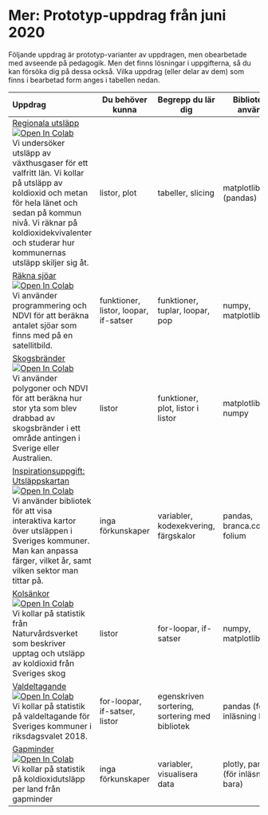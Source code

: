 # Mer: Prototyp-uppdrag från juni 2020

Följande uppdrag är prototyp-varianter av uppdragen, men obearbetade med avseende på pedagogik. Men det finns lösningar i uppgifterna, så du kan försöka dig på dessa också. Vilka uppdrag (eller delar av dem) som finns i bearbetad form anges i tabellen nedan.

|Uppdrag|Du behöver kunna|Begrepp du lär dig|Bibliotek du använder|Bearbetning finns|
|:-------|----------------|-------------|---------------|---|
|[Regionala utsläpp](regional_emissions/README.md)  [![Open In Colab](https://colab.research.google.com/assets/colab-badge.svg)](https://colab.research.google.com/github/lunduniversity/schoolprog-satellite/blob/master/exercises/regional_emissions/regionala_utslapp.ipynb)<br>Vi undersöker utsläpp av växthusgaser för ett valfritt län. Vi kollar på utsläpp av koldioxid och metan för hela länet och sedan på kommun nivå. Vi räknar på koldioxidekvivalenter och studerar hur kommunernas utsläpp skiljer sig åt. |listor, plot|tabeller, slicing|matplotlib, (pandas)|
|[Räkna sjöar](lakes/README.md) [![Open In Colab](https://colab.research.google.com/assets/colab-badge.svg)](https://colab.research.google.com/github/lunduniversity/schoolprog-satellite/blob/master/exercises/lakes/rakna_sjoar.ipynb)<br>Vi använder programmering och NDVI för att beräkna antalet sjöar som finns med på en satellitbild. |funktioner, listor, loopar, if-satser |funktioner, tuplar, loopar, pop| numpy, matplotlib |
|[Skogsbränder](forest_fires/README.md) [![Open In Colab](https://colab.research.google.com/assets/colab-badge.svg)](https://colab.research.google.com/github/lunduniversity/schoolprog-satellite/blob/master/exercises/forest_fires/skogsbrander.ipynb)<br>Vi använder polygoner och NDVI för att beräkna hur stor yta som blev drabbad av skogsbränder i ett område antingen i Sverige eller Australien. | listor | funktioner, plot, listor i listor | matplotlib, numpy | Hela |
|[Inspirationsuppgift: Utsläppskartan](emission_map/README.md) [![Open In Colab](https://colab.research.google.com/assets/colab-badge.svg)](https://colab.research.google.com/github/lunduniversity/schoolprog-satellite/blob/master/exercises/emission_map/utslappskartan.ipynb)<br>Vi använder bibliotek för att visa interaktiva kartor över utsläppen i Sveriges kommuner. Man kan anpassa färger, vilket år, samt vilken sektor man tittar på. |inga förkunskaper |variabler, kodexekvering, färgskalor |pandas, branca.colormap, folium | Hela |
|[Kolsänkor](carbon_sinks/README.md) [![Open In Colab](https://colab.research.google.com/assets/colab-badge.svg)](https://colab.research.google.com/github/lunduniversity/schoolprog-satellite/blob/master/exercises/carbon_sinks/kolsankor.ipynb)<br>Vi kollar på statistik från Naturvårdsverket som beskriver upptag och utsläpp av koldioxid från Sveriges skog|listor |for-loopar, if-satser |numpy, matplotlib|
|[Valdeltagande](voter_turnout/README.md) [![Open In Colab](https://colab.research.google.com/assets/colab-badge.svg)](https://colab.research.google.com/github/lunduniversity/schoolprog-satellite/blob/master/exercises/voter_turnout/valdeltagande.ipynb)<br>Vi kollar på statistik på valdeltagande för Sveriges kommuner i riksdagsvalet 2018.|for-loopar, if-satser, listor |egenskriven sortering, sortering med bibliotek |pandas (för inläsning bara)|
|[Gapminder](gapminder/README.md) [![Open In Colab](https://colab.research.google.com/assets/colab-badge.svg)](https://colab.research.google.com/github/lunduniversity/schoolprog-satellite/blob/master/exercises/gapminder/gapminder.ipynb)<br>Vi kollar på statistik på koldioxidutsläpp per land från gapminder|inga förkunskaper |variabler, visualisera data |plotly, pandas (för inläsning bara)|
